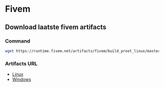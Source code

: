 # Fivem

## Download laatste fivem artifacts

### Command

```bash
wget https://runtime.fivem.net/artifacts/fivem/build_proot_linux/master/5878-a5c270439ddb3bbb1fc4e7d02cb5593be84a9b89/fx.tar.xz && tar -xf fx.tar.xz --strip-components=1 --exclude alpine/dev --exclude alpine/proc --exclude alpine/run --exclude alpine/sys && rm fx.tar.xz
```

### Artifacts URL

- [Linux](https://runtime.fivem.net/artifacts/fivem/build_proot_linux/master/)
- [Windows](https://runtime.fivem.net/artifacts/fivem/build_server_windows/master/)
